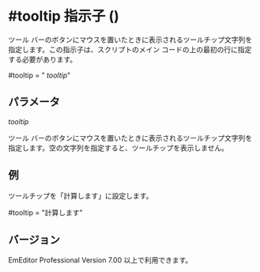# \#tooltip 指示子 ()

ツール バーのボタンにマウスを置いたときに表示されるツールチップ文字列を指定します。この指示子は、スクリプトのメイン コードの上の最初の行に指定する必要があります。

#tooltip = " _tooltip_"

## パラメータ

_tooltip_

ツール バーのボタンにマウスを置いたときに表示されるツールチップ文字列を指定します。空の文字列を指定すると、ツールチップを表示しません。

## 例

ツールチップを「計算します」に設定します。

#tooltip = "計算します"

## バージョン

EmEditor Professional Version 7.00 以上で利用できます。
